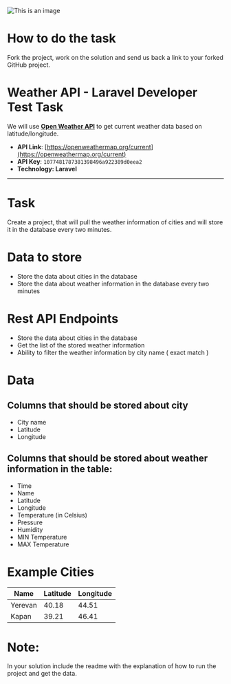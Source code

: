 ![This is an image](https://images.unsplash.com/photo-1492011221367-f47e3ccd77a0?ixlib=rb-1.2.1&ixid=MnwxMjA3fDB8MHxwaG90by1wYWdlfHx8fGVufDB8fHx8&auto=format&fit=crop&w=987&h=400&q=80)

# How to do the task

Fork the project, work on the solution and send us back a link to your forked GitHub project.

# Weather API - Laravel Developer Test Task

We will use [**Open Weather API**](https://openweathermap.org/current) to get current weather data based on latitude/longitude.

- **API Link**: [https://openweathermap.org/current](https://openweathermap.org/current)
- **API Key**: `1077481787381398496a922389d0eea2` 
- **Technology: Laravel**

---

# Task

Create a project, that will pull the weather information of cities and will store it in the database every two minutes.

# Data to store

- Store the data about cities in the database 
- Store the data about weather information in the database every two minutes

# Rest API Endpoints

- Store the data about cities in the database 
- Get the list of the stored weather information
- Ability to filter the weather information by city name ( exact match )

# Data

## Columns that should be stored about city

- City name
- Latitude
- Longitude

## Columns that should be stored about weather information in the table:

- Time
- Name
- Latitude
- Longitude
- Temperature (in Celsius)
- Pressure
- Humidity
- MIN Temperature
- MAX Temperature

# Example Cities

| Name    | Latitude | Longitude |
|---------|----------|-----------|
| Yerevan | 40.18    | 44.51     |
| Kapan   | 39.21    | 46.41     |

# Note:

In your solution include the readme with the explanation of how to run the project and get the data.
